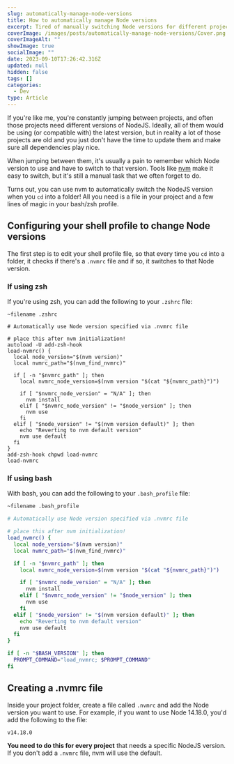 ```yaml
---
slug: automatically-manage-node-versions
title: How to automatically manage Node versions
excerpt: Tired of manually switching Node versions for different projects? Discover how to automate the process using nvm.
coverImage: /images/posts/automatically-manage-node-versions/Cover.png
coverImageAlt: ""
showImage: true
socialImage: ""
date: 2023-09-10T17:26:42.316Z
updated: null
hidden: false
tags: []
categories:
  - Dev
type: Article
---
```


If you're like me, you're constantly jumping between projects, and often those projects need different versions of NodeJS. Ideally, all of them would be using (or compatible with) the latest version, but in reality a lot of those projects are old and you just don't have the time to update them and make sure all dependencies play nice.

When jumping between them, it's usually a pain to remember which Node version to use and have to switch to that version. Tools like [nvm](https://github.com/nvm-sh/nvm) make it easy to switch, but it's still a manual task that we often forget to do.

Turns out, you can use nvm to automatically switch the NodeJS version when you `cd` into a folder! All you need is a file in your project and a few lines of magic in your bash/zsh profile.

## Configuring your shell profile to change Node versions

The first step is to edit your shell profile file, so that every time you `cd` into a folder, it checks if there's a `.nvmrc` file and if so, it switches to that Node version.

### If using zsh

If you're using zsh, you can add the following to your `.zshrc` file:

```shell
~filename .zshrc

# Automatically use Node version specified via .nvmrc file

# place this after nvm initialization!
autoload -U add-zsh-hook
load-nvmrc() {
  local node_version="$(nvm version)"
  local nvmrc_path="$(nvm_find_nvmrc)"

  if [ -n "$nvmrc_path" ]; then
    local nvmrc_node_version=$(nvm version "$(cat "${nvmrc_path}")")

    if [ "$nvmrc_node_version" = "N/A" ]; then
      nvm install
    elif [ "$nvmrc_node_version" != "$node_version" ]; then
      nvm use
    fi
  elif [ "$node_version" != "$(nvm version default)" ]; then
    echo "Reverting to nvm default version"
    nvm use default
  fi
}
add-zsh-hook chpwd load-nvmrc
load-nvmrc
```

### If using bash

With bash, you can add the following to your `.bash_profile` file:

```bash
~filename .bash_profile

# Automatically use Node version specified via .nvmrc file

# place this after nvm initialization!
load_nvmrc() {
  local node_version="$(nvm version)"
  local nvmrc_path="$(nvm_find_nvmrc)"

  if [ -n "$nvmrc_path" ]; then
    local nvmrc_node_version=$(nvm version "$(cat "${nvmrc_path}")")

    if [ "$nvmrc_node_version" = "N/A" ]; then
      nvm install
    elif [ "$nvmrc_node_version" != "$node_version" ]; then
      nvm use
    fi
  elif [ "$node_version" != "$(nvm version default)" ]; then
    echo "Reverting to nvm default version"
    nvm use default
  fi
}

if [ -n "$BASH_VERSION" ]; then
  PROMPT_COMMAND="load_nvmrc; $PROMPT_COMMAND"
fi

```

## Creating a .nvmrc file

Inside your project folder, create a file called `.nvmrc` and add the Node version you want to use. For example, if you want to use Node 14.18.0, you'd add the following to the file:

```shell
v14.18.0
```

**You need to do this for every project** that needs a specific NodeJS version. If you don't add a `.nvmrc` file, nvm will use the default.